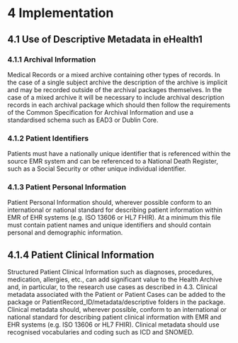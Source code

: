 # 4 Implementation

## 4.1 Use of Descriptive Metadata in eHealth1

<a name="Section4.1.1"><a/>

### 4.1.1 Archival Information
Medical Records or a mixed archive containing other types of records. In the case of a single subject archive the description of the archive is implicit and may be recorded outside of the archival packages themselves. In the case of a mixed archive it will be necessary to include archival description records in each archival package which should then follow the requirements of the Common Specification for Archival Information and use a standardised schema such as EAD3 or Dublin Core.

<a name="Section4.1.2"><a/>

### 4.1.2 Patient Identifiers
Patients must have a nationally unique identifier that is referenced within the source EMR system and can be referenced to a National Death Register, such as a Social Security or other unique individual identifier.

<a name="Section4.1.3"><a/>

### 4.1.3 Patient Personal Information
Patient Personal Information should, wherever possible conform to an international or national standard for describing patient information within EMR of EHR systems (e.g. ISO 13606 or HL7 FHIR).  At a minimum this file must contain patient names and unique identifiers and should contain personal and demographic information.

<a name="Section4.1.4"><a/>

## 4.1.4 Patient Clinical Information
Structured Patient Clinical Information such as diagnoses, procedures, medication, allergies, etc., can add significant value to the Health Archive and, in particular, to the research use cases as described in 4.3. Clinical metadata associated with the Patient or Patient Cases can be added to the package or PatientRecord_ID/metadata/descriptive folders in the package. Clinical metadata should, wherever possible, conform to an international or national standard for describing patient clinical information with EMR and EHR systems (e.g. ISO 13606 or HL7 FHIR).  Clinical metadata should use recognised vocabularies and coding such as ICD and SNOMED.


